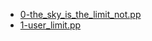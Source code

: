 * [0-the_sky_is_the_limit_not.pp](0-the_sky_is_the_limit_not.pp)
* [1-user_limit.pp](1-user_limit.pp)